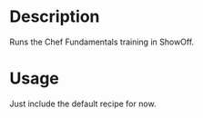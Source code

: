 Description
===========
Runs the Chef Fundamentals training in ShowOff.

Usage
=====
Just include the default recipe for now.
